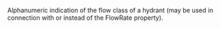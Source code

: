 ﻿Alphanumeric indication of the flow class of a hydrant (may be used in connection with or instead of the FlowRate property).